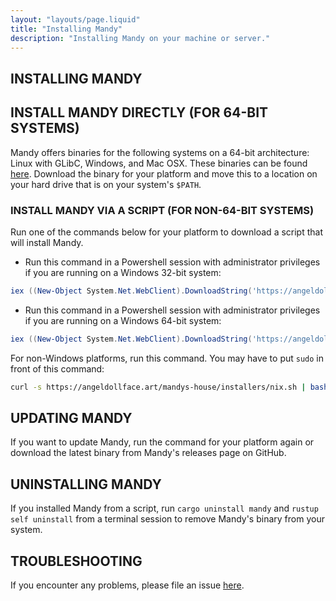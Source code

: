 ```yaml
---
layout: "layouts/page.liquid"
title: "Installing Mandy"
description: "Installing Mandy on your machine or server."
---
```


## INSTALLING MANDY

## INSTALL MANDY DIRECTLY (FOR 64-BIT SYSTEMS)

Mandy offers binaries for the following systems on a 64-bit architecture: Linux with GLibC, Windows, and Mac OSX. These binaries can be found [here](https://github.com/angeldollface/mandy/releases). Download the binary for your platform and move this to a location on your hard drive that is on your system's `$PATH`.

### INSTALL MANDY VIA A SCRIPT (FOR NON-64-BIT SYSTEMS)

Run one of the commands below for your platform to download a script that will install Mandy.

- Run this command in a Powershell session with administrator privileges if you are running on a Windows 32-bit system:

```Powershell
iex ((New-Object System.Net.WebClient).DownloadString('https://angeldollface.art/mandys-house/installers/win_32.ps1'))
```

- Run this command in a Powershell session with administrator privileges if you are running on a Windows 64-bit system:

```Powershell
iex ((New-Object System.Net.WebClient).DownloadString('https://angeldollface.art/mandys-house/installers/win_64.ps1'))
```

For non-Windows platforms, run this command. You may have to put `sudo` in front of this command:

```bash
curl -s https://angeldollface.art/mandys-house/installers/nix.sh | bash -s
```

## UPDATING MANDY

If you want to update Mandy, run the command for your platform again or download the latest binary from Mandy's releases page on GitHub.

## UNINSTALLING MANDY

If you installed Mandy from a script, run `cargo uninstall mandy`  and `rustup self uninstall` from a terminal session to remove Mandy's binary from your system.

## TROUBLESHOOTING

If you encounter any problems, please file an issue [here](https://github.com/angeldollface/mandy/issues).